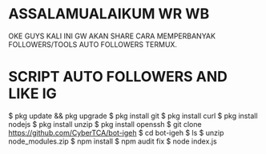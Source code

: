 # ASSALAMUALAIKUM WR WB

OKE GUYS KALI INI GW AKAN SHARE CARA MEMPERBANYAK FOLLOWERS/TOOLS AUTO FOLLOWERS TERMUX.

# SCRIPT AUTO FOLLOWERS AND LIKE IG

$ pkg update && pkg upgrade
$ pkg install git
$ pkg install curl
$ pkg install nodejs
$ pkg install unzip
$ pkg install openssh
$ git clone https://github.com/CyberTCA/bot-igeh
$ cd bot-igeh
$ ls
$ unzip node_modules.zip
$ npm install
$ npm audit fix
$ node index.js